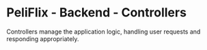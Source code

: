 # **PeliFlix - Backend - Controllers**
Controllers manage the application logic, handling user requests and responding appropriately.